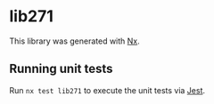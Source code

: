 # lib271

This library was generated with [Nx](https://nx.dev).


## Running unit tests

Run `nx test lib271` to execute the unit tests via [Jest](https://jestjs.io).



